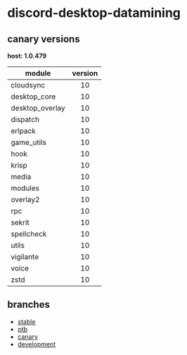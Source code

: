 # discord-desktop-datamining

## canary versions

**host: 1.0.479**

| module | version |
| ------ | :-----: |
| cloudsync | 10 |
| desktop_core | 10 |
| desktop_overlay | 10 |
| dispatch | 10 |
| erlpack | 10 |
| game_utils | 10 |
| hook | 10 |
| krisp | 10 |
| media | 10 |
| modules | 10 |
| overlay2 | 10 |
| rpc | 10 |
| sekrit | 10 |
| spellcheck | 10 |
| utils | 10 |
| vigilante | 10 |
| voice | 10 |
| zstd | 10 |

## branches

- [stable](https://github.com/OpenAsar/discord-desktop-datamining/tree/stable)
- [ptb](https://github.com/OpenAsar/discord-desktop-datamining/tree/ptb)
- [canary](https://github.com/OpenAsar/discord-desktop-datamining/tree/canary)
- [development](https://github.com/OpenAsar/discord-desktop-datamining/tree/development)